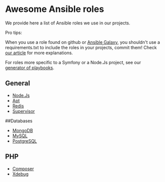 # Awesome Ansible roles

We provide here a list of Ansible roles we use in our projects.

Pro tips:

When you use a role found on github or [Ansible Galaxy](https://galaxy.ansible.com/),
you shouldn't use a requirements.txt to include the roles in your projects, commit them!
Check [our article](https://www.theodo.fr/blog/2015/10/best-practices-to-build-great-ansible-playbooks/) for more explanations.

For roles more specific to a Symfony or a Node.Js project, see our [generator of playbooks](https://github.com/fansible/tywin). 

## General

* [Node.Js](https://github.com/Stouts/Stouts.nodejs)
* [Apt](https://github.com/kosssi/ansible-role-apt)
* [Redis](https://github.com/Stouts/Stouts.redis)
* [Supervisor](https://github.com/fansible/ansible-role-supervisor)

##Databases

* [MongoDB](https://github.com/Stouts/Stouts.mongodb)
* [MySQL](https://github.com/ANXS/mysql)
* [PostgreSQL](https://github.com/ANXS/postgresql)


## PHP

* [Composer](https://github.com/kosssi/ansible-role-composer)
* [Xdebug](https://github.com/MaximeThoonsen/ansible-role-php-xdebug)
